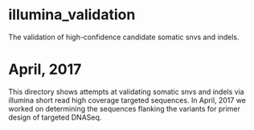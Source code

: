 # illumina_validation
The validation of high-confidence candidate somatic snvs and indels.

# April, 2017
This directory shows attempts at validating somatic snvs and indels via illumina short read high coverage targeted sequences. In April, 2017 we worked on determining the sequences flanking the variants for primer design of targeted DNASeq.
